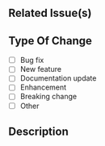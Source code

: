 ## Related Issue(s)

<!--
  If this PR fixes any issues, please link to the issue here.
  - Fixes #<issue_number>
-->

## Type Of Change

<!-- What types of changes does your code introduce? Put an `x` in all the boxes that apply. -->

- [ ] Bug fix
- [ ] New feature
- [ ] Documentation update
- [ ] Enhancement
- [ ] Breaking change
- [ ] Other

## Description

<!-- Describe the big picture of your changes to communicate to the maintainers
  why we should accept this pull request. -->

<!----------------------------------------------------------------------
Before creating the pull request, please make sure you do the following:
- Read the [contribution guidelines](/docs/CONTRIBUTING.md)
- Ensure there isn't another pr solving the same problem.
- Ensure that PR title follows conventional commits (https://www.conventionalcommits.org)
- Update the documentation (if applicable)
- Please include relevant tests that fail without this PR but pass with it.

Thanks for your contribution! We appreciate your help in making RustOwl better.
---------------------------------------------------------------------->
